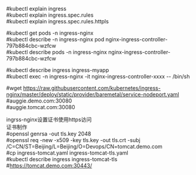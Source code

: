 #kubectl explain ingress  
#kubectl explain ingress.spec.rules  
#kubectl explain ingress.spec.rules.httpls  

#kubectl get pods -n ingress-nginx   
#kubectl describe -n ingress-nginx pod nginx-ingress-controller-797b884cbc-wzfcw   
#kubectl describe pods -n ingress-nginx   nginx-ingress-controller-797b884cbc-wzfcw    

#kubectl describe ingress ingress-myapp  
#kubectl exec -n ingress-nginx -it nginx-ingress-controller-xxxx  -- /bin/sh  

#wget  https://raw.githubusercontent.com/kubernetes/ingress-nginx/master/deploy/static/provider/baremetal/service-nodeport.yaml  
#auggie.demo.com:30080  
#auggie.tomcat.com:30080  

ingrss-nginx设置证书使用https访问  
证书制作  
#openssl genrsa -out tls.key 2048   
#openssl req -new -x509 -key tls.key -out tls.crt -subj /C=CN/ST=Beijing/L=Beijing/O=Devops/CN=tomcat.demo.com  
#cp ingress-tomcat.yaml ingress-tomcat-tls.yaml  
#kubectl describe ingress ingress-tomcat-tls  
#https://tomcat.demo.com:30443/  